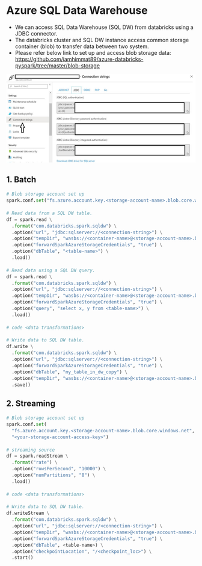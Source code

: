 # Azure SQL Data Warehouse

-	We can access SQL Data Warehouse (SQL DW) from databricks using a JDBC connector.
-	The databricks cluster and SQL DW instance access common storage container (blob) to transfer data between two system.
-	Please refer below link to set up and access blob storage data:  
	https://github.com/iamhimmat89/azure-databricks-pyspark/tree/master/blob-storage

![SQL Config](https://raw.githubusercontent.com/iamhimmat89/azure-databricks-pyspark/master/zimgs/sql-conf.PNG)

## **1.	Batch**
	
```python
# Blob storage account set up
spark.conf.set("fs.azure.account.key.<storage-account-name>.blob.core.windows.net", "<storage-account-access-key>")

# Read data from a SQL DW table.
df = spark.read \
  .format("com.databricks.spark.sqldw") \
  .option("url", "jdbc:sqlserver://<connection-string>") \
  .option("tempDir", "wasbs://<container-name>@<storage-account-name>.blob.core.windows.net/<dir>") \
  .option("forwardSparkAzureStorageCredentials", "true") \
  .option("dbTable", "<table-name>") \
  .load()
  
# Read data using a SQL DW query.
df = spark.read \
  .format("com.databricks.spark.sqldw") \
  .option("url", "jdbc:sqlserver://<connection-string>") \
  .option("tempDir", "wasbs://<container-name>@<storage-account-name>.blob.core.windows.net/<dir>") \
  .option("forwardSparkAzureStorageCredentials", "true") \
  .option("query", "select x, y from <table-name>") \
  .load()

# code <data transformations>
  
# Write data to SQL DW table.
df.write \
  .format("com.databricks.spark.sqldw") \
  .option("url", "jdbc:sqlserver://<connection-string>") \
  .option("forwardSparkAzureStorageCredentials", "true") \
  .option("dbTable", "my_table_in_dw_copy") \
  .option("tempDir", "wasbs://<container-name>@<storage-account-name>.blob.core.windows.net/<dir>") \
  .save()
```

## **2.	Streaming**

```python
# Blob storage account set up
spark.conf.set(
  "fs.azure.account.key.<storage-account-name>.blob.core.windows.net",
  "<your-storage-account-access-key>")

# streaming source
df = spark.readStream \
  .format("rate") \
  .option("rowsPerSecond", "10000") \
  .option("numPartitions", "8") \
  .load()

# code <data transformations>
  
# Write data to SQL DW table.
df.writeStream \
  .format("com.databricks.spark.sqldw") \
  .option("url", "jdbc:sqlserver://<connection-string>") \
  .option("tempDir", "wasbs://<container-name>@<storage-account-name>.blob.core.windows.net/<dir>") \
  .option("forwardSparkAzureStorageCredentials", "true") \
  .option("dbTable", <table-name>) \
  .option("checkpointLocation", "/<checkpoint_loc>") \
  .start()
```

